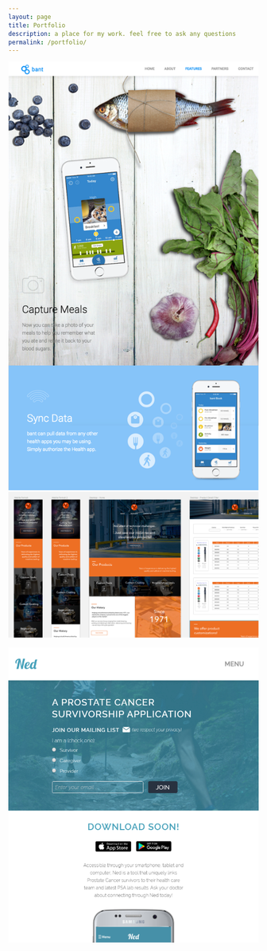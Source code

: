 ```yaml
---
layout: page
title: Portfolio
description: a place for my work. feel free to ask any questions
permalink: /portfolio/
---
```


<!-- A Place to Keep the Projects You've Worked On

<ul>
{% for project in site.data.projects %}
  <li>
    <a href="https://github.com/{{ member.github }}">
      {{ project.title }}
    </a>
  </li>
{% endfor %}
</ul> -->

<div class="container">
	<div class="row">
		<div class="col col-lg-12">
			<div class="card-columns">
				<div class="card">
					<img class="card-img-top img-fluid" src="/assets/img/portfolio/bant/desktop.png" alt="bant product site">
				</div>
				<div class="card">
				<img class="card-img-top img-fluid" src="/assets/img/portfolio/ecut/ecut.png" alt="ecut product gallery">
				</div>
				<div class="card">
					<img class="card-img-top img-fluid" src="/assets/img/portfolio/indramx/indramx-1.png" alt="">
				</div>
				<div class="card">
					<img class="card-img-top img-fluid" src="/assets/img/portfolio/ned/ned_tablet.png" alt="Card image cap">
				</div>
			</div>
		</div>
	</div>
</div>





